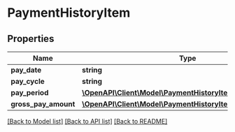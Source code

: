 # PaymentHistoryItem

## Properties
Name | Type | Description | Notes
------------ | ------------- | ------------- | -------------
**pay_date** | **string** |  | [optional] 
**pay_cycle** | **string** |  | [optional] 
**pay_period** | [**\OpenAPI\Client\Model\PaymentHistoryItemPayPeriod**](PaymentHistoryItemPayPeriod.md) |  | [optional] 
**gross_pay_amount** | [**\OpenAPI\Client\Model\PaymentHistoryItemGrossPayAmount**](PaymentHistoryItemGrossPayAmount.md) |  | [optional] 

[[Back to Model list]](../README.md#documentation-for-models) [[Back to API list]](../README.md#documentation-for-api-endpoints) [[Back to README]](../README.md)


